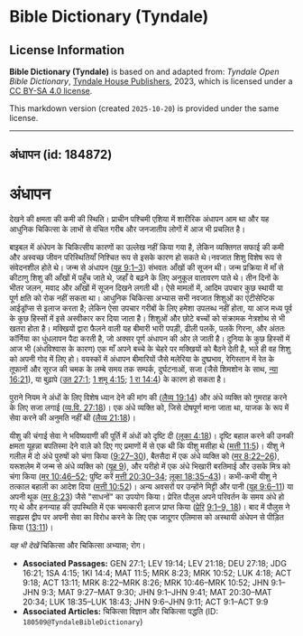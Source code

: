 # Bible Dictionary (Tyndale)

## License Information

**Bible Dictionary (Tyndale)** is based on and adapted from: _Tyndale Open Bible Dictionary_, [Tyndale House Publishers](https://tyndaleopenresources.com/), 2023, which is licensed under a [CC BY-SA 4.0 license](https://creativecommons.org/licenses/by-sa/4.0/legalcode.en).

This markdown version (created `2025-10-20`) is provided under the same license.



--------------------------------

## अंधापन (id: 184872)

अंधापन
======

देखने की क्षमता की कमी की स्थिति। प्राचीन पश्चिमी एशिया में शारीरिक अंधापन आम था और यह आधुनिक चिकित्सा के लाभों से वंचित गरीब और जनजातीय लोगों में आज भी प्रचलित है।

बाइबल में अंधेपन के चिकित्सीय कारणों का उल्लेख नहीं किया गया है, लेकिन व्यक्तिगत सफाई की कमी और अस्वच्छ जीवन परिस्थितियाँ निश्चित रूप से इसके कारण हो सकते थे।नवजात शिशु विशेष रूप से संवेदनशील होते थे। जन्म से अंधापन ([यूह 9:1–3](https://ref.ly/John9:1-John9:3)) संभवतः आँखों की सूजन थी। जन्म प्रक्रिया में माँ से कीटाणु शिशु की आँखों में पहुँच जाते थे, जहाँ वे बढ़ने के लिए अनुकूल वातावरण पाते थे। तीन दिनों के भीतर जलन, मवाद और आँखों में सूजन दिखने लगती थी। ऐसे मामलों में, आदिम उपचार कुछ स्थायी या पूर्ण क्षति को रोक नहीं सकता था। आधुनिक चिकित्सा अभ्यास सभी नवजात शिशुओं का एंटीसेप्टिक आईड्रॉप्स से इलाज करता है; लेकिन ऐसा उपचार गरीबों के लिए हमेशा उपलब्ध नहीं होता, या आज मध्य पूर्व के कुछ हिस्सों में इसे अस्वीकार कर दिया जाता है। शिशुओं और छोटे बच्चों को संक्रामक नेत्रशोथ से भी खतरा होता है। मक्खियों द्वारा फैलने वाली यह बीमारी भारी पपड़ी, ढीली पलकें, पलकें गिरना, और अंततः कॉर्निया का धुंधलापन पैदा करती है, जो अक्सर पूर्ण अंधापन की ओर ले जाती है। दुनिया के कुछ हिस्सों में आज भी (अंधविश्वास के कारण) एक माँ अपने बच्चे के चेहरे पर मक्खियों को बैठने देती है, भले ही वह शिशु को अपनी गोद में लिए हो। वयस्कों में अंधापन बीमारियों जैसे मलेरिया के दुष्प्रभाव, रेगिस्तान में रेत के तूफानों और सूरज की चमक के लम्बे समय तक सम्पर्क, दुर्घटनाओं, सजा (जैसे शिमशोन के साथ, [न्या 16:21](https://ref.ly/Judg16:21)), या बुढ़ापे ([उत 27:1](https://ref.ly/Gen27:1); [1 शमू 4:15](https://ref.ly/1Sam4:15); [1 रा 14:4](https://ref.ly/1Kgs14:4)) के कारण हो सकता है।

पुराने नियम ने अंधों के लिए विशेष ध्यान देने की मांग की ([लैव्य 19:14](https://ref.ly/Lev19:14)) और अंधे व्यक्ति को गुमराह करने के लिए सजा लगाई ([व्य.वि. 27:18](https://ref.ly/Deut27:18))। एक अंधे व्यक्ति को, जिसे दोषपूर्ण माना जाता था, याजक के रूप में सेवा करने की अनुमति नहीं थी ([लैव्य 21:18](https://ref.ly/Lev21:18))।

यीशु की चंगाई सेवा ने भविष्यवाणी की पूर्ति में अंधों को दृष्टि दी ([लूका 4:18](https://ref.ly/Luke4:18))। दृष्टि बहाल करने की उनकी क्षमता यूहन्ना बपतिस्मा देने वाले को दिए गए प्रमाणों में से एक थी कि यीशु मसीहा थे ([मत्ती 11:5](https://ref.ly/Matt11:5))। यीशु ने गलील में दो अंधे पुरुषों को चंगा किया ([9:27–30](https://ref.ly/Matt9:27-Matt9:30)), बैतसैदा में एक अंधे व्यक्ति को ([मर 8:22–26](https://ref.ly/Mark8:22-Mark8:26)), यरूशलेम में जन्म से अंधे व्यक्ति को ([यूह 9](https://ref.ly/John9:1-John9:41)), और यरीहो में एक अंधे भिखारी बरतिमाई और उसके मित्र को चंगा किया ([मर 10:46–52](https://ref.ly/Mark10:46-Mark10:52); पुष्टि करें [मत्ती 20:30–34](https://ref.ly/Matt20:30-Matt20:34); [लूका 18:35–43](https://ref.ly/Luke18:35-Luke18:43))। कभी\-कभी यीशु ने तत्काल बहाली का आदेश दिया ([मत्ती 10:52](https://ref.ly/Mark10:52))। अन्य अवसरों पर उन्होंने मिट्टी और पानी ([यूह 9:6–11](https://ref.ly/John9:6-John9:11)) या अपनी थूक ([मर 8:23](https://ref.ly/Mark8:23)) जैसे "साधनों" का उपयोग किया। प्रेरित पौलुस अपने परिवर्तन के समय अंधे हो गए थे और हनन्याह की उपस्थिति में एक चमत्कारी इलाज प्राप्त किया ([प्रेरि](https://ref.ly/Acts9:1-Acts9:9) [9:1–9, 18](https://ref.ly/Acts9:1-Acts9:9,Acts9:18))। बाद में पौलुस ने साइप्रस द्वीप पर अपनी सेवा का विरोध करने के लिए एक जादूगर एलिमास को अस्थायी अंधेपन से पीड़ित किया ([13:11](https://ref.ly/Acts13:11))।

*यह भी देखें*  चिकित्सा और चिकित्सा अभ्यास; रोग।

* **Associated Passages:** GEN 27:1; LEV 19:14; LEV 21:18; DEU 27:18; JDG 16:21; 1SA 4:15; 1KI 14:4; MAT 11:5; MRK 8:23; MRK 10:52; LUK 4:18; ACT 9:18; ACT 13:11; MRK 8:22–MRK 8:26; MRK 10:46–MRK 10:52; JHN 9:1–JHN 9:3; MAT 9:27–MAT 9:30; JHN 9:1–JHN 9:41; MAT 20:30–MAT 20:34; LUK 18:35–LUK 18:43; JHN 9:6–JHN 9:11; ACT 9:1–ACT 9:9
* **Associated Articles:** चिकित्सा विज्ञान और चिकित्सा पद्धति (ID: `180509@TyndaleBibleDictionary`)

